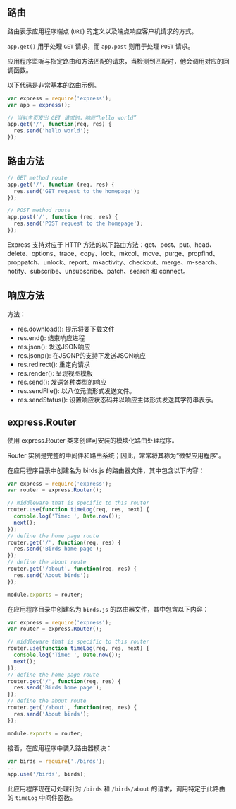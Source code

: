 ## 路由

路由表示应用程序端点 (`URI`) 的定义以及端点响应客户机请求的方式。

`app.get()` 用于处理 `GET` 请求，而 `app.post` 则用于处理 `POST` 请求。

应用程序监听与指定路由和方法匹配的请求，当检测到匹配时，他会调用对应的回调函数。

以下代码是非常基本的路由示例。

```js
var express = require('express');
var app = express();

// 当对主页发出 GET 请求时，响应“hello world”
app.get('/', function(req, res) {
  res.send('hello world');
});
```

## 路由方法

```js
// GET method route
app.get('/', function (req, res) {
  res.send('GET request to the homepage');
});

// POST method route
app.post('/', function (req, res) {
  res.send('POST request to the homepage');
});
```

Express 支持对应于 HTTP 方法的以下路由方法：get、post、put、head、delete、options、trace、copy、lock、mkcol、move、purge、propfind、proppatch、unlock、report、mkactivity、checkout、merge、m-search、notify、subscribe、unsubscribe、patch、search 和 connect。

## 响应方法

方法：

- res.download(): 提示将要下载文件
- res.end(): 结束响应进程
- res.json(): 发送JSON响应
- res.jsonp(): 在JSONP的支持下发送JSON响应
- res.redirect(): 重定向请求
- res.render(): 呈现视图模板
- res.send(): 发送各种类型的响应
- res.sendFIle(): 以八位元流形式发送文件。
- res.sendStatus(): 设置响应状态码并以响应主体形式发送其字符串表示。

## express.Router

使用 express.Router 类来创建可安装的模块化路由处理程序。

Router 实例是完整的中间件和路由系统；因此，常常将其称为“微型应用程序”。

在应用程序目录中创建名为 birds.js 的路由器文件，其中包含以下内容：

```js
var express = require('express');
var router = express.Router();

// middleware that is specific to this router
router.use(function timeLog(req, res, next) {
  console.log('Time: ', Date.now());
  next();
});
// define the home page route
router.get('/', function(req, res) {
  res.send('Birds home page');
});
// define the about route
router.get('/about', function(req, res) {
  res.send('About birds');
});

module.exports = router;
```

在应用程序目录中创建名为 `birds.js` 的路由器文件，其中包含以下内容：

```js
var express = require('express');
var router = express.Router();

// middleware that is specific to this router
router.use(function timeLog(req, res, next) {
  console.log('Time: ', Date.now());
  next();
});
// define the home page route
router.get('/', function(req, res) {
  res.send('Birds home page');
});
// define the about route
router.get('/about', function(req, res) {
  res.send('About birds');
});

module.exports = router;
```

接着，在应用程序中装入路由器模块：

```js
var birds = require('./birds');
...
app.use('/birds', birds);
```

此应用程序现在可处理针对 `/birds` 和 `/birds/about` 的请求，调用特定于此路由的 `timeLog` 中间件函数。

